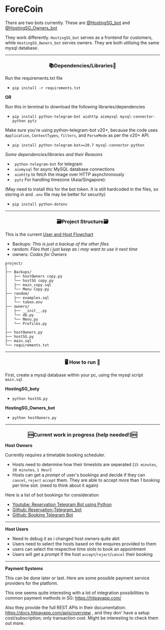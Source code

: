 # ForeCoin 

There are two bots currently. These are 
<a href="https://t.me/HostingSG_bot">@HostingSG_bot</a> and <a href="https://t.me/HostingSG_Owners_bot">@HostingSG_Owners_bot</a> 

They work differently. ```HostingSG_bot``` serves as a frontend for customers, while ```HostingSG_Owners_bot``` serves owners. 
They are both utilising the same mysql database. 
______
<h3 align="center">📚Dependencies/Libraries📖</h3>

Run the requirements.txt file 
- ```pip install -r requirements.txt```

**OR**

Run this in terminal to download the following libraries/dependencies  

- ```pip install python-telegram-bot aiohttp aiomysql mysql-connector-python pytz```


Make sure you're using python-telegram-bot v20+, because the code uses ```Application```, ```ContextTypes```, ```filters```, and ```ParseMode``` as per the v20+ API.
- ```pip install python-telegram-bot==20.7 mysql-connector-python```

*Some dependencies/libraries and their Reasons*
- ``` python-telegram-bot``` for telegram
- ``` aiomysql``` for async MySQL database connections
- ``` aiohttp``` to fetch the image over HTTP asynchronously
- ``` pytz``` For handling timezone (Asia/Singapore):

(May need to install this for the bot token. It is still hardcoded in the files, so storing in and ```.env``` file may be better for security)
- ```pip install python-dotenv```
______
<h3 align="center">🗃️Project Structure🗃️</h3>

This is the current <a href="https://www.canva.com/design/DAGcsg9Km-w/pKuvo6Kr6qjcPzAmaUUcPw/edit"> User and Host Flowchart</a> 

- Backups: *This is just a backup of the other files*
- random: *Files that i just keep as i may want to use it next time*
- owners: *Codes for Owners*

```
project/
│
├── Backups/            
│   ├── hostOwners copy.py
│   └── hostSG copy.py
│   ├── main_copy.sql
│   └── Menu Copy.py
├── random/            
│   ├── examples.sql
│   └── token.env
├── owners/             
│   ├── __init__.py
│   └── db.py            
│   └── Menu.py          
│   └── Profiles.py      
|
├── hostOwners.py  
├── hostSG.py   
├── main.sql   
└── requirements.txt
```
______

<h3 align="center">🖥️ How to run 🏃</h3>

First, create a mysql database within your pc, using the mysql script ```main.sql```

**HostingSG_boty**
- ```python hostSG.py```
  
**HostingSG_Owners_bot**
- ```python hostOwners.py```
______
<h3 align="center">🆘Current work in progress (help needed!)🆘</h3>

**Host Owners** 

Currently requires a timetable booking scheduler. 
- Hosts need to determine how their timeslots are seperated (```15 minutes```, ```30 minutes```, ```1 Hour```)
- Hosts can get a _prompt_ of user's bookings and decide if they can ```cancel```, ```reject``` ```accept``` them. They are able to accept more than 1 booking per time slot. (need to think about it again)

Here is a list of bot bookings for consideration

- <a href="https://www.youtube.com/watch?v=ykm2T2Jm8yc"> Youtube: Reservation Telegram Bot using Python</a> 
- <a href="https://github.com/AlexBaranovIT/Reservation-Telegram-bot/tree/main"> Github: Reservation-Telegram_bot</a> 
- <a href="https://github.com/AndrewAkhmetov/BookingTelegramBot"> Github: Booking Telegram Bot</a> 
______
**Host Users**
- Need to debug it as i changed host owners quite abit
- Users need to select the hosts based on the enquires provided to them
- users can select the respective time slots to book an appointment
- Users will get a _prompt_ if the host ```accept```/```reject```/```cancel``` their booking
______
**Payment Systems**

This can be done later or last. Here are some possible payment service providers for the platform.

This one seems quite interesting with a lot of integration possibilities to common payment methods in SG: https://hitpayapp.com/

Also they provide the full REST APIs  in their documentation: https://docs.hitpayapp.com/apis/overview , and they don' have a setup cost/subscription; only transaction cost. Might be interesting to check them out more.
